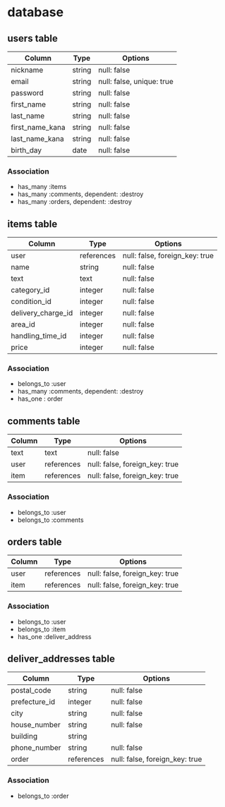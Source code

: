 # database

## users table

| Column                 | Type    | Options                   |
| ---------------------- | ------- | ------------------------- |
| nickname               | string  | null: false               |
| email                  | string  | null: false, unique: true |
| password               | string  | null: false               |
| first_name             | string  | null: false               |
| last_name              | string  | null: false               |
| first_name_kana        | string  | null: false               |
| last_name_kana         | string  | null: false               |
| birth_day              | date    | null: false               |

### Association

- has_many :items
- has_many :comments, dependent: :destroy
- has_many :orders, dependent: :destroy

## items table

| Column             | Type       | Options                        |
| ------------------ | ---------- | ------------------------------ |
| user               | references | null: false, foreign_key: true |
| name               | string     | null: false                    |
| text               | text       | null: false                    |
| category_id        | integer    | null: false                    |
| condition_id       | integer    | null: false                    |
| delivery_charge_id | integer    | null: false                    |
| area_id            | integer    | null: false                    |
| handling_time_id   | integer    | null: false                    |
| price              | integer    | null: false                    |

### Association

- belongs_to :user
- has_many   :comments, dependent: :destroy
- has_one    : order

## comments table

| Column    | Type       | Options                        |
| --------- | ---------- | ------------------------------ |
| text      | text       | null: false                    |
| user      | references | null: false, foreign_key: true |
| item      | references | null: false, foreign_key: true |

### Association

- belongs_to :user
- belongs_to :comments

## orders table

| Column     | Type       | Options                        |
| ---------- | ---------- | ------------------------------ |
| user       | references | null: false, foreign_key: true |
| item       | references | null: false, foreign_key: true |

### Association
- belongs_to :user
- belongs_to :item
- has_one    :deliver_address

## deliver_addresses table

| Column        | Type       | Options                        |
| ------------- | ---------- | ------------------------------ |
| postal_code   | string     | null: false                    |
| prefecture_id | integer    | null: false                    |
| city          | string     | null: false                    |
| house_number  | string     | null: false                    |
| building      | string     |                                |
| phone_number  | string     | null: false                    |
| order         | references | null: false, foreign_key: true |

### Association

- belongs_to :order